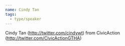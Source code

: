 ```yaml
---
name: Cindy Tan
tags:
  - type/speaker
---
```


Cindy Tan (http://twitter.com/cindywt) from CivicAction (http://twitter.com/CivicActionGTHA)